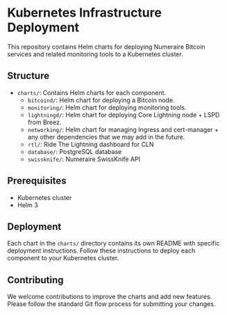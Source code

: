 # Kubernetes Infrastructure Deployment

This repository contains Helm charts for deploying Numeraire Bitcoin services and related monitoring tools to a Kubernetes cluster.

## Structure

- `charts/`: Contains Helm charts for each component.
  - `bitcoind/`: Helm chart for deploying a Bitcoin node.
  - `monitoring/`: Helm chart for deploying monitoring tools.
  - `lightningd/`: Helm chart for deploying Core Lightning node + LSPD from Breez.
  - `networking/`: Helm chart for managing Ingress and cert-manager + any other dependencies that we may add in the future.
  - `rtl/`: Ride The Lightning dashboard for CLN
  - `database/`: PostgreSQL database
  - `swissknife/`: Numeraire SwissKnife API

## Prerequisites

- Kubernetes cluster
- Helm 3

## Deployment

Each chart in the `charts/` directory contains its own README with specific deployment instructions. Follow these instructions to deploy each component to your Kubernetes cluster.

## Contributing

We welcome contributions to improve the charts and add new features. Please follow the standard Git flow process for submitting your changes.
